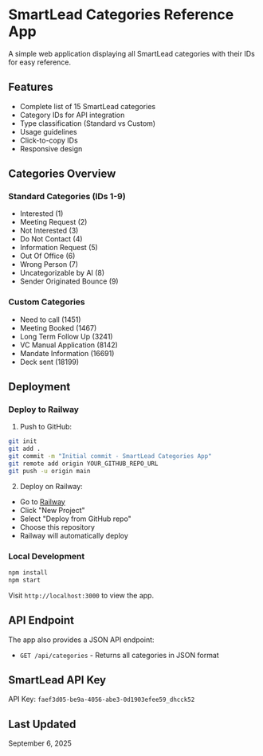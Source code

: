 # SmartLead Categories Reference App

A simple web application displaying all SmartLead categories with their IDs for easy reference.

## Features

- Complete list of 15 SmartLead categories
- Category IDs for API integration
- Type classification (Standard vs Custom)
- Usage guidelines
- Click-to-copy IDs
- Responsive design

## Categories Overview

### Standard Categories (IDs 1-9)
- Interested (1)
- Meeting Request (2)
- Not Interested (3)
- Do Not Contact (4)
- Information Request (5)
- Out Of Office (6)
- Wrong Person (7)
- Uncategorizable by AI (8)
- Sender Originated Bounce (9)

### Custom Categories
- Need to call (1451)
- Meeting Booked (1467)
- Long Term Follow Up (3241)
- VC Manual Application (8142)
- Mandate Information (16691)
- Deck sent (18199)

## Deployment

### Deploy to Railway

1. Push to GitHub:
```bash
git init
git add .
git commit -m "Initial commit - SmartLead Categories App"
git remote add origin YOUR_GITHUB_REPO_URL
git push -u origin main
```

2. Deploy on Railway:
- Go to [Railway](https://railway.app)
- Click "New Project"
- Select "Deploy from GitHub repo"
- Choose this repository
- Railway will automatically deploy

### Local Development

```bash
npm install
npm start
```

Visit `http://localhost:3000` to view the app.

## API Endpoint

The app also provides a JSON API endpoint:
- `GET /api/categories` - Returns all categories in JSON format

## SmartLead API Key

API Key: `faef3d05-be9a-4056-abe3-0d1903efee59_dhcck52`

## Last Updated

September 6, 2025